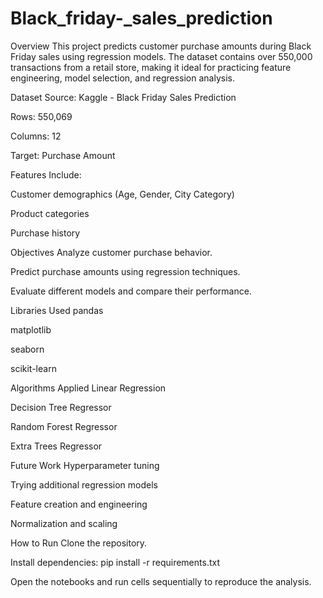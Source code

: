 # Black_friday-_sales_prediction

Overview
This project predicts customer purchase amounts during Black Friday sales using regression models. The dataset contains over 550,000 transactions from a retail store, making it ideal for practicing feature engineering, model selection, and regression analysis.

Dataset
Source: Kaggle - Black Friday Sales Prediction

Rows: 550,069

Columns: 12

Target: Purchase Amount

Features Include:

Customer demographics (Age, Gender, City Category)

Product categories

Purchase history



Objectives
Analyze customer purchase behavior.

Predict purchase amounts using regression techniques.

Evaluate different models and compare their performance.



Libraries Used
pandas

matplotlib

seaborn

scikit-learn


Algorithms Applied
Linear Regression

Decision Tree Regressor

Random Forest Regressor

Extra Trees Regressor



Future Work
Hyperparameter tuning

Trying additional regression models

Feature creation and engineering

Normalization and scaling



How to Run
Clone the repository.

Install dependencies:
pip install -r requirements.txt

Open the notebooks and run cells sequentially to reproduce the analysis.
